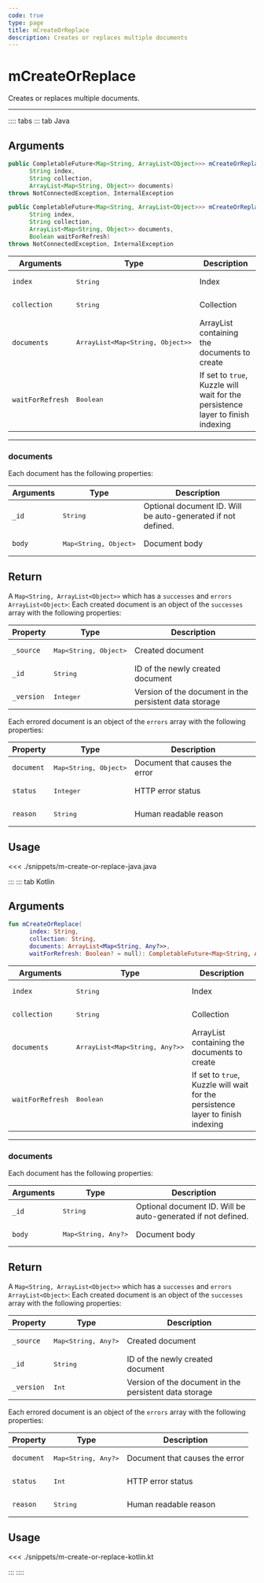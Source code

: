 ```yaml
---
code: true
type: page
title: mCreateOrReplace
description: Creates or replaces multiple documents
---
```


# mCreateOrReplace

Creates or replaces multiple documents.

---

:::: tabs
::: tab Java

## Arguments

```java
public CompletableFuture<Map<String, ArrayList<Object>>> mCreateOrReplace(
      String index,
      String collection,
      ArrayList<Map<String, Object>> documents)
throws NotConnectedException, InternalException

public CompletableFuture<Map<String, ArrayList<Object>>> mCreateOrReplace(
      String index,
      String collection,
      ArrayList<Map<String, Object>> documents,
      Boolean waitForRefresh)
throws NotConnectedException, InternalException
```

| Arguments          | Type                                                    | Description                       |
| ------------------ | ------------------------------------------------------- | --------------------------------- |
| `index`            | <pre>String</pre>                                       | Index                             |
| `collection`       | <pre>String</pre>                                       | Collection                        |
| `documents`        | <pre>ArrayList<Map<String, Object>></pre> | ArrayList containing the documents to create |
| `waitForRefresh`   | <pre>Boolean</pre>                                      | If set to `true`, Kuzzle will wait for the persistence layer to finish indexing |

---

### documents

Each document has the following properties:

| Arguments          | Type                                         | Description                       |
| ------------------ | -------------------------------------------- | --------------------------------- |
| `_id`              | <pre>String</pre>                            | Optional document ID. Will be auto-generated if not defined.             |
| `body`             | <pre>Map<String, Object></pre> | Document body |

## Return

A `Map<String, ArrayList<Object>>` which has a `successes` and `errors` `ArrayList<Object>`:
Each created document is an object of the `successes` array with the following properties:

| Property     | Type                                         | Description                      |
|------------- |--------------------------------------------- |--------------------------------- |
| `_source`    | <pre>Map<String, Object></pre> | Created document                 |
| `_id`        | <pre>String</pre>                            | ID of the newly created document                       |
| `_version`   | <pre>Integer</pre>                           | Version of the document in the persistent data storage |

Each errored document is an object of the `errors` array with the following properties:

| Property     | Type                                         | Description                      |
|------------- |--------------------------------------------- |--------------------------------- |
| `document`   | <pre>Map<String, Object></pre> | Document that causes the error   |
| `status`     | <pre>Integer</pre>                           | HTTP error status                |
| `reason`     | <pre>String</pre>                            | Human readable reason |

## Usage

<<< ./snippets/m-create-or-replace-java.java

:::
::: tab Kotlin

## Arguments

```kotlin
fun mCreateOrReplace(
      index: String,
      collection: String,
      documents: ArrayList<Map<String, Any?>>,
      waitForRefresh: Boolean? = null): CompletableFuture<Map<String, ArrayList<Any>>>
```

| Arguments          | Type                                                    | Description                       |
| ------------------ | ------------------------------------------------------- | --------------------------------- |
| `index`            | <pre>String</pre>                                       | Index                             |
| `collection`       | <pre>String</pre>                                       | Collection                        |
| `documents`        | <pre>ArrayList<Map<String, Any?>></pre> | ArrayList containing the documents to create |
| `waitForRefresh`   | <pre>Boolean</pre>                                      | If set to `true`, Kuzzle will wait for the persistence layer to finish indexing |

---

### documents

Each document has the following properties:

| Arguments          | Type                                         | Description                       |
| ------------------ | -------------------------------------------- | --------------------------------- |
| `_id`              | <pre>String</pre>                            | Optional document ID. Will be auto-generated if not defined.             |
| `body`             | <pre>Map<String, Any?></pre> | Document body |

## Return

A `Map<String, ArrayList<Object>>` which has a `successes` and `errors` `ArrayList<Object>`:
Each created document is an object of the `successes` array with the following properties:

| Property     | Type                                         | Description                      |
|------------- |--------------------------------------------- |--------------------------------- |
| `_source`    | <pre>Map<String, Any?></pre> | Created document                 |
| `_id`        | <pre>String</pre>                            | ID of the newly created document                       |
| `_version`   | <pre>Int</pre>                           | Version of the document in the persistent data storage |

Each errored document is an object of the `errors` array with the following properties:

| Property     | Type                                         | Description                      |
|------------- |--------------------------------------------- |--------------------------------- |
| `document`   | <pre>Map<String, Any?></pre> | Document that causes the error   |
| `status`     | <pre>Int</pre>                           | HTTP error status                |
| `reason`     | <pre>String</pre>                            | Human readable reason |

## Usage

<<< ./snippets/m-create-or-replace-kotlin.kt

:::
::::